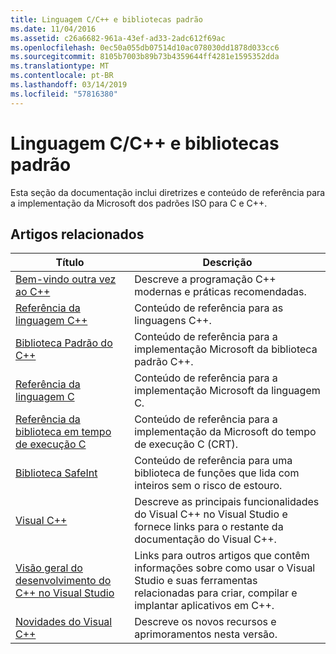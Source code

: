 ```yaml
---
title: Linguagem C/C++ e bibliotecas padrão
ms.date: 11/04/2016
ms.assetid: c26a6682-961a-43ef-ad33-2adc612f69ac
ms.openlocfilehash: 0ec50a055db07514d10ac078030dd1878d033cc6
ms.sourcegitcommit: 8105b7003b89b73b4359644ff4281e1595352dda
ms.translationtype: MT
ms.contentlocale: pt-BR
ms.lasthandoff: 03/14/2019
ms.locfileid: "57816380"
---
```

# <a name="cc-language-and-standard-libraries"></a>Linguagem C/C++ e bibliotecas padrão

Esta seção da documentação inclui diretrizes e conteúdo de referência para a implementação da Microsoft dos padrões ISO para C e C++.

## <a name="related-articles"></a>Artigos relacionados

|Título|Descrição|
|-----------|-----------------|
|[Bem-vindo outra vez ao C++](../cpp/welcome-back-to-cpp-modern-cpp.md)|Descreve a programação C++ modernas e práticas recomendadas.|
|[Referência da linguagem C++](../cpp/cpp-language-reference.md)|Conteúdo de referência para as linguagens C++.|
|[Biblioteca Padrão do C++](../standard-library/cpp-standard-library-reference.md)|Conteúdo de referência para a implementação Microsoft da biblioteca padrão C++.|
|[Referência da linguagem C](../c-language/c-language-reference.md)|Conteúdo de referência para a implementação Microsoft da linguagem C.|
|[Referência da biblioteca em tempo de execução C](../c-runtime-library/c-run-time-library-reference.md)|Conteúdo de referência para a implementação da Microsoft do tempo de execução C (CRT).|
|[Biblioteca SafeInt](../windows/safeint-library.md)|Conteúdo de referência para uma biblioteca de funções que lida com inteiros sem o risco de estouro.|
|[Visual C++](../visual-cpp-in-visual-studio.md)|Descreve as principais funcionalidades do Visual C++ no Visual Studio e fornece links para o restante da documentação do Visual C++.|
|[Visão geral do desenvolvimento do C++ no Visual Studio](../overview-of-cpp-development.md)|Links para outros artigos que contêm informações sobre como usar o Visual Studio e suas ferramentas relacionadas para criar, compilar e implantar aplicativos em C++.|
|[Novidades do Visual C++](../what-s-new-for-visual-cpp-in-visual-studio.md)|Descreve os novos recursos e aprimoramentos nesta versão.|